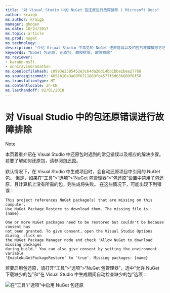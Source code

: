 ```yaml
---
title: "对 Visual Studio 中的 NuGet 包还原进行故障排除 | Microsoft Docs"
author: kraigb
ms.author: kraigb
manager: ghogen
ms.date: 10/24/2017
ms.topic: article
ms.prod: nuget
ms.technology: 
description: "介绍 Visual Studio 中常见的 NuGet 还原错误以及相应的故障排除方法。"
keywords: "NuGet 包还原, 还原包, 故障排除, 故障排除"
ms.reviewer:
- karann-msft
- unniravindranathan
ms.openlocfilehash: c0993e2585452e3c64da28d14bb1bbe1bea27768
ms.sourcegitcommit: 4651b16a3a08f6711669fc4577f5d63b600f8f58
ms.translationtype: HT
ms.contentlocale: zh-CN
ms.lasthandoff: 02/01/2018
---
```

# <a name="troubleshooting-package-restore-errors-in-visual-studio"></a>对 Visual Studio 中的包还原错误进行故障排除

> [!Note]
> 本页着重介绍在 Visual Studio 中还原包时遇到的常见错误以及相应的解决步骤。 若要了解如何还原包，请参阅[包还原](../consume-packages/package-restore.md#enabling-and-disabling-package-restore)。

默认情况下，在 Visual Studio 中生成项目时，会自动还原项目中引用的 NuGet 包。 但是，如果在“工具”>“选项”>“NuGet 包管理器”>“包还原”设置中禁用了包还原，且计算机上没有所需的包，则生成将失败。 在这些情况下，可能出现下列错误：

```output
This project references NuGet package(s) that are missing on this computer.
Use NuGet Package Restore to download them. The missing file is {name}.
```

```output
One or more NuGet packages need to be restored but couldn't be because consent has
not been granted. To give consent, open the Visual Studio Options dialog, click on
the NuGet Package Manager node and check 'Allow NuGet to download missing packages
during build.' You can also give consent by setting the environment variable
'EnableNuGetPackageRestore' to 'true'. Missing packages: {name} 
```

若要启用包还原，请打开“工具”>“选项”>“NuGet 包管理器”，选中“允许 NuGet 下载缺少的包”和“在 Visual Studio 中生成期间自动检查缺少的包”选项：

![在“工具”/“选项”中启用 NuGet 包还原](../consume-packages/media/restore-01-autorestoreoptions.png)
